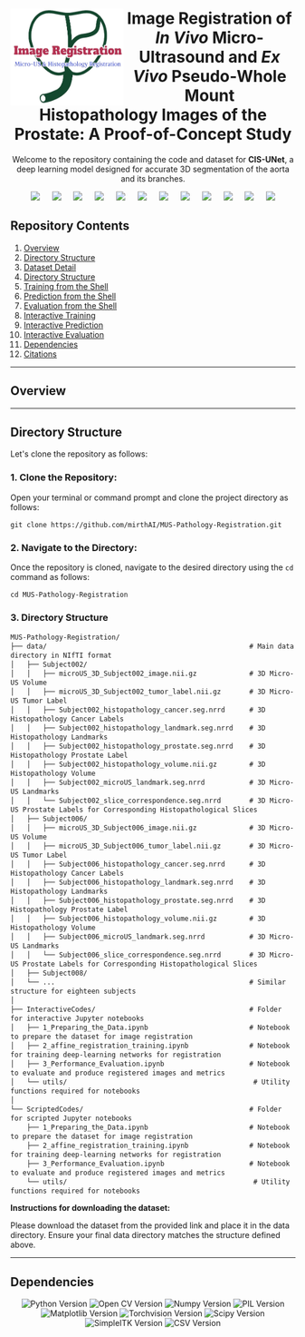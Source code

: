 <div align=center> <h1>
  <img align="left" width="200" height="170" src="assets/LogoWithoutBG.png" alt="MicroUS and Histopathology Registration">
  Image Registration of <i>In Vivo</i> Micro-Ultrasound and <i>Ex Vivo</i> Pseudo-Whole Mount Histopathology Images of the Prostate: A Proof-of-Concept Study</h1>

Welcome to the repository containing the code and dataset for **CIS-UNet**, a deep learning model designed for accurate 3D segmentation of the aorta and its branches.
  
[![](https://img.shields.io/badge/Imran-gray?logo=github&logoColor=white&label=Muhammad&labelColor=darkgreen&color=red)](https://www.linkedin.com/in/imrannust/) &emsp;
[![](https://img.shields.io/badge/Nguyen-gray?logo=ResearchGate&logoColor=white&label=Brianna&labelColor=darkblue&color=limegreen)](https://www.researchgate.net/profile/Brianna_Nguyen2) &emsp;
[![](https://img.shields.io/badge/Pensa-gray?logo=linkedin&logoColor=white&label=Jake&labelColor=black&color=yellow)](https://www.researchgate.net/profile/Brianna_Nguyen2) &emsp;
[![](https://img.shields.io/badge/Falzarano-gray?logo=linkedin&logoColor=white&label=Sara&labelColor=darkred&color=cyan)](https://www.linkedin.com/in/sara-falzarano-3a788941/) &emsp;
[![](https://img.shields.io/badge/Sisk-gray?logo=world%20health%20organization&logoColor=white&label=Anthony&labelColor=darkgreen&color=orange)](https://www.uclahealth.org/providers/anthony-sisk) &emsp;
[![](https://img.shields.io/badge/Liang-gray?logo=linkedin&logoColor=white&label=Muxuan&labelColor=darkpurple&color=lime)](https://www.linkedin.com/in/muxuan-liang-5b98aa47/) &emsp;
[![](https://img.shields.io/badge/DiBianco-gray?logo=world%20health%20organization&logoColor=white&label=John%20Michael&labelColor=darkslategray&color=fuchsia)](https://urology.ufl.edu/about-us-2/faculty-staff-directory-3/john-michael-dibianco-md/) &emsp;
[![](https://img.shields.io/badge/Su-gray?logo=world%20health%20organization&logoColor=white&label=Li-Ming&labelColor=darkolivegreen&color=purple)](https://urology.ufl.edu/about-us-2/meet-our-team/li-ming-su-md/) &emsp;
[![](https://img.shields.io/badge/Zhou-gray?logo=github&logoColor=white&label=Yuyin&labelColor=darkorange&color=blue)](https://yuyinzhou.github.io/) &emsp;
[![](https://img.shields.io/badge/Joseph-gray?logo=linkedin&logoColor=white&label=Jason%20P.&labelColor=navy&color=orange)](https://urology.ufl.edu/about-us-2/faculty-staff-directory-3/jason-p-joseph-md/) &emsp;
[![](https://img.shields.io/badge/Brisbane-gray?logo=world%20health%20organization&logoColor=white&label=Wayne%20G.&labelColor=darkcyan&color=magenta)](https://www.uclahealth.org/providers/wayne-brisbane) &emsp;
[![](https://img.shields.io/badge/Shao-gray?logo=linkedin&logoColor=white&label=Wei&labelColor=darkviolet&color=teal)](https://www.linkedin.com/in/wei-shao-438782115/)

</div>

## Repository Contents



1. [Overview](#overview)
2. [Directory Structure](#directory-structure)
3. [Dataset Detail](#dataset-detail)
4. [Directory Structure](#directory-structure)
5. [Training from the Shell](#training-from-shell)
6. [Prediction from the Shell](#prediction-from-shell)
7. [Evaluation from the Shell](#validation-from-shell) 
8. [Interactive Training](#training-in-jupyter-notebook)
9. [Interactive Prediction](#prediction-in-jupyter-notebook)
10. [Interactive Evaluation](#evaluation-in-jupyter-notebook)
11. [Dependencies](#dependencies)
12. [Citations](#citations)

---

<h2>Overview <a id="overview" ></a></h2>

---

<h2>Directory Structure<a id=directory-structure"></a></h2>

Let's clone the repository as follows:

<h3> 1. Clone the Repository:</h3>

  Open your terminal or command prompt and clone the project directory as follows:
  ```
  git clone https://github.com/mirthAI/MUS-Pathology-Registration.git
  ```

<h3> 2. Navigate to the Directory: </h3>

  Once the repository is cloned, navigate to the desired directory using the `cd` command as follows:
  ```
  cd MUS-Pathology-Registration
  ```
<h3> 3. Directory Structure </h3>


```
MUS-Pathology-Registration/
├── data/                                                  # Main data directory in NIfTI format
│   ├── Subject002/
│   │   ├── microUS_3D_Subject002_image.nii.gz             # 3D Micro-US Volume
│   │   ├── microUS_3D_Subject002_tumor_label.nii.gz       # 3D Micro-US Tumor Label
│   │   ├── Subject002_histopathology_cancer.seg.nrrd      # 3D Histopathology Cancer Labels
│   │   ├── Subject002_histopathology_landmark.seg.nrrd    # 3D Histopathology Landmarks
│   │   ├── Subject002_histopathology_prostate.seg.nrrd    # 3D Histopathology Prostate Label
│   │   ├── Subject002_histopathology_volume.nii.gz        # 3D Histopathology Volume
│   │   ├── Subject002_microUS_landmark.seg.nrrd           # 3D Micro-US Landmarks
│   │   └── Subject002_slice_correspondence.seg.nrrd       # 3D Micro-US Prostate Labels for Corresponding Histopathological Slices
│   ├── Subject006/
│   │   ├── microUS_3D_Subject006_image.nii.gz             # 3D Micro-US Volume
│   │   ├── microUS_3D_Subject006_tumor_label.nii.gz       # 3D Micro-US Tumor Label
│   │   ├── Subject006_histopathology_cancer.seg.nrrd      # 3D Histopathology Cancer Labels
│   │   ├── Subject006_histopathology_landmark.seg.nrrd    # 3D Histopathology Landmarks
│   │   ├── Subject006_histopathology_prostate.seg.nrrd    # 3D Histopathology Prostate Label
│   │   ├── Subject006_histopathology_volume.nii.gz        # 3D Histopathology Volume
│   │   ├── Subject006_microUS_landmark.seg.nrrd           # 3D Micro-US Landmarks
│   │   └── Subject006_slice_correspondence.seg.nrrd       # 3D Micro-US Prostate Labels for Corresponding Histopathological Slices
│   ├── Subject008/
│   └── ...                                                # Similar structure for eighteen subjects
│
├── InteractiveCodes/                                      # Folder for interactive Jupyter notebooks
│   ├── 1_Preparing_the_Data.ipynb                         # Notebook to prepare the dataset for image registration
│   ├── 2_affine_registration_training.ipynb               # Notebook for training deep-learning networks for registration
│   ├── 3_Performance_Evaluation.ipynb                     # Notebook to evaluate and produce registered images and metrics
│   └── utils/                                              # Utility functions required for notebooks
│
└── ScriptedCodes/                                         # Folder for scripted Jupyter notebooks
    ├── 1_Preparing_the_Data.ipynb                         # Notebook to prepare the dataset for image registration
    ├── 2_affine_registration_training.ipynb               # Notebook for training deep-learning networks for registration
    ├── 3_Performance_Evaluation.ipynb                     # Notebook to evaluate and produce registered images and metrics
    └── utils/                                              # Utility functions required for notebooks

```

**Instructions for downloading the dataset:**

Please download the dataset from the provided link and place it in the data directory. Ensure your final data directory matches the structure defined above.

----


## Dependencies

<div align=center>
  
![Python Version](https://img.shields.io/badge/Python-3.10.6-3776AB?logo=python&logoColor=white)
![Open CV Version](https://img.shields.io/badge/OpenCV-4.7.0-5C3EE8?logo=opencv&logoColor=white)
![Numpy Version](https://img.shields.io/badge/Numpy-1.24.4-013243?logo=numpy&logoColor=white)
![PIL Version](https://img.shields.io/badge/PIL-9.2.0-CC3333?logo=python&logoColor=white)
![Matplotlib Version](https://img.shields.io/badge/Matplotlib-3.8.3-11557C?logo=python&logoColor=white)
![Torchvision Version](https://img.shields.io/badge/Torchvision-0.15.1%2Bcu117-EE4C2C?logo=pytorch&logoColor=white)
![Scipy Version](https://img.shields.io/badge/Scipy-1.13.1-8CAAE6?logo=scipy&logoColor=white)
![SimpleITK Version](https://img.shields.io/badge/SimpleITK-2.2.1-8CAAE6?logo=simplitk&logoColor=white)
![CSV Version](https://img.shields.io/badge/CSV-1.0-8CAAE6?logo=csv&logoColor=white)



</div>
